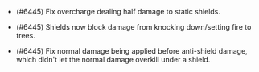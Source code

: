 - (#6445) Fix overcharge dealing half damage to static shields.

- (#6445) Shields now block damage from knocking down/setting fire to trees.

- (#6445) Fix normal damage being applied before anti-shield damage, which didn't let the normal damage overkill under a shield.
